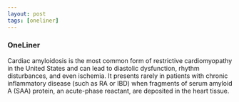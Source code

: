```yaml
---
layout: post
tags: [oneliner]
---
```



### OneLiner

Cardiac amyloidosis is the most common form of restrictive cardiomyopathy in the United States and can lead to diastolic dysfunction, rhythm disturbances, and even ischemia. It presents rarely in patients with chronic inflammatory disease (such as RA or IBD) when fragments of serum amyloid A (SAA) protein, an acute-phase reactant, are deposited in the heart tissue.

